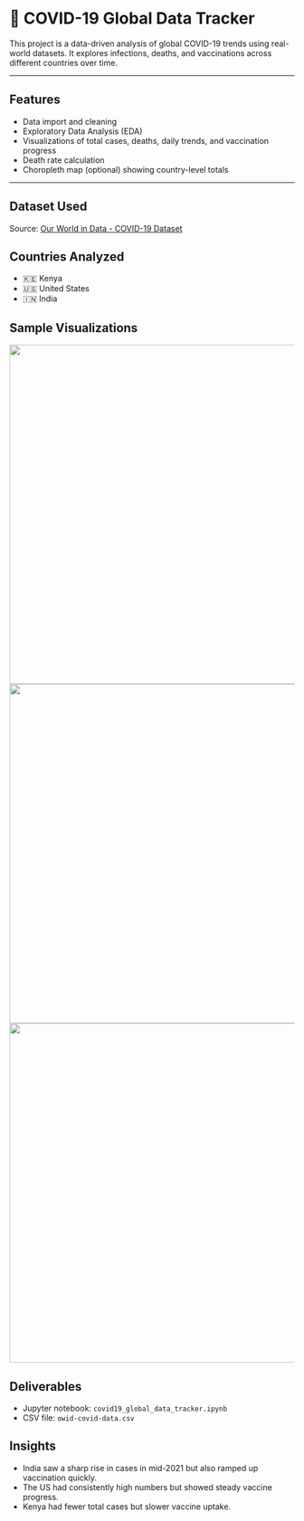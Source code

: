 # 🦠 COVID-19 Global Data Tracker

This project is a data-driven analysis of global COVID-19 trends using real-world datasets. It explores infections, deaths, and vaccinations across different countries over time.

---

##  Features

- Data import and cleaning
- Exploratory Data Analysis (EDA)
- Visualizations of total cases, deaths, daily trends, and vaccination progress
- Death rate calculation
- Choropleth map (optional) showing country-level totals

---

##  Dataset Used

Source: [Our World in Data - COVID-19 Dataset](https://ourworldindata.org/coronavirus)


##  Countries Analyzed

- 🇰🇪 Kenya  
- 🇺🇸 United States  
- 🇮🇳 India  


##  Sample Visualizations

<img src="screenshots/total_cases_over_time.png" width="600"/>
<img src="screenshots/total_vaccinations_over_time.png" width="600"/>
<img src="screenshots/choropleth_map.png" width="600"/>


##  Deliverables

- Jupyter notebook: `covid19_global_data_tracker.ipynb`
- CSV file: `owid-covid-data.csv`

## Insights 

- India saw a sharp rise in cases in mid-2021 but also ramped up vaccination quickly.
- The US had consistently high numbers but showed steady vaccine progress.
- Kenya had fewer total cases but slower vaccine uptake.






